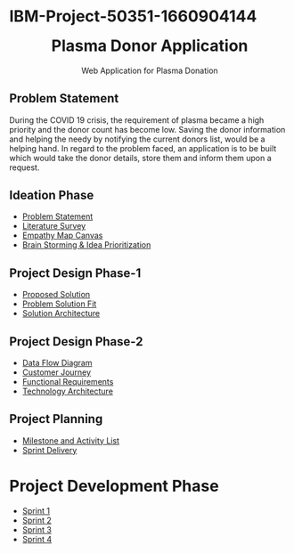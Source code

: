 # IBM-Project-50351-1660904144
<p align="center" style="margin-bottom: 0px !important;">
</p>
<h1 align="center" style="margin-top: 0px;">Plasma Donor Application</h1>

<p align="center" >Web Application for Plasma Donation</p>

## Problem Statement

During the COVID 19 crisis, the requirement of plasma became a high priority and the donor count has become low. Saving the donor information and helping the needy by notifying the current donors list, would be a helping hand. In regard to the problem faced, an application is to be built which would take the donor details, store them and inform them upon a request.

## Ideation Phase

* [Problem Statement](https://github.com/IBM-EPBL/IBM-Project-50351-1660904144/blob/main/Pre-Development/Ideation%20Phase/Problem%20Statement.pdf)
* [Literature Survey](https://github.com/IBM-EPBL/IBM-Project-50351-1660904144/blob/main/Pre-Development/Ideation%20Phase/literature%20survey%20for%20plasma%20donor%20application.pdf)
* [Empathy Map Canvas](https://github.com/IBM-EPBL/IBM-Project-50351-1660904144/blob/main/Pre-Development/Ideation%20Phase/Plasma%20Donor%20Empathy%20Map.png)
* [Brain Storming & Idea Prioritization](https://github.com/IBM-EPBL/IBM-Project-50351-1660904144/blob/main/Pre-Development/Ideation%20Phase/Brain%20Storming%20%26%20Idea%20Prioritization.pdf)

## Project Design Phase-1

* [Proposed Solution](https://github.com/IBM-EPBL/IBM-Project-50351-1660904144/blob/main/Pre-Development/Project%20Design%20Phase-1/Proposed%20Solution.pdf)
* [Problem Solution Fit](https://github.com/IBM-EPBL/IBM-Project-50351-1660904144/blob/main/Pre-Development/Project%20Design%20Phase-1/Problem-Solution%20Fit.pdf)
* [Solution Architecture](https://github.com/IBM-EPBL/IBM-Project-50351-1660904144/blob/main/Pre-Development/Project%20Design%20Phase-1/Solution%20Architecture.pdf)

## Project Design Phase-2
* [Data Flow Diagram](https://github.com/IBM-EPBL/IBM-Project-50351-1660904144/blob/main/Pre-Development/Project%20Design%20Phase-2/Data%20Flow%20Diagram.pdf)
* [Customer Journey](https://github.com/IBM-EPBL/IBM-Project-50351-1660904144/blob/main/Pre-Development/Project%20Design%20Phase-2/Customer%20Jorney.pdf)
* [Functional Requirements](https://github.com/IBM-EPBL/IBM-Project-50351-1660904144/blob/main/Pre-Development/Project%20Design%20Phase-2/Functional%20Requirement.pdf)
* [Technology Architecture](https://github.com/IBM-EPBL/IBM-Project-50351-1660904144/blob/main/Pre-Development/Project%20Design%20Phase-2/Technology%20Stack.pdf)

## Project Planning
* [Milestone and Activity List](https://github.com/IBM-EPBL/IBM-Project-50351-1660904144/blob/main/Pre-Development/Project%20Planning/Milestone%20and%20Activity%20List.pdf)
* [Sprint Delivery](https://github.com/IBM-EPBL/IBM-Project-50351-1660904144/blob/main/Pre-Development/Project%20Planning/Sprint%20Delivery.pdf)

# Project Development Phase
* [Sprint 1](https://github.com/IBM-EPBL/IBM-Project-50351-1660904144/tree/main/Project%20Development%20Phase/Sprint%201)
* [Sprint 2](https://github.com/IBM-EPBL/IBM-Project-50351-1660904144/tree/main/Project%20Development%20Phase/Sprint%202)
* [Sprint 3](https://github.com/IBM-EPBL/IBM-Project-50351-1660904144/tree/main/Project%20Development%20Phase/Sprint%203)
* [Sprint 4](https://github.com/IBM-EPBL/IBM-Project-50351-1660904144/tree/main/Project%20Development%20Phase/Sprint%204)
